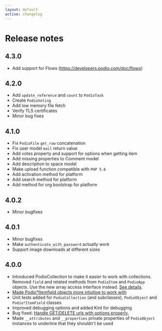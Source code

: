```yaml
---
layout: default
active: changelog
---
```

# Release notes

## 4.3.0

* Add support for Flows (https://developers.podio.com/doc/flows)

## 4.2.0

* Add `update_reference` and `count` to `PodioTask`
* Create `PodioVoting`
* Add low memory file fetch
* Verify TLS certificates
* Minor bug fixes

## 4.1.0

* Fix `PodioFile` `get_raw` concatenation
* Fix user model `mail` return value
* Add votes property and support for options when getting item
* Add missing properties to Comment model
* Add description to space model
* Make upload function compatible with `PHP 5.6`
* Add activation method for platform
* Add search method for platform
* Add method for org bootstrap for platform

## 4.0.2

* Minor bugfixes

## 4.0.1

* Minor bugfixes
* Make `authenticate_with_password` actually work
* Support image downloads at different sizes

## 4.0.0

* Introduced PodioCollection to make it easier to work with collections. Removed `field` and related methods from `PodioItem` and `PodioApp` objects. Use the new array access interface instead. [See details]({{site.baseurl}}/objects).
* [Made Podio\*Itemfield objects more intuitive to work with]({{site.baseurl}}/items)
* Unit tests added for `PodioCollection` (and subclasses), `PodioObject` and `Podio*ItemField` classes
* Improved debugging options and added Kint for debugging
* Bug fixed: [Handle GET/DELETE urls with options properly.](https://github.com/podio/podio-php/commit/f1f81c0c8ff4584827bf63b5f023f659e536de5c)
* Made `__attributes` and `__properties` private properties of `PodioObject` instances to underline that they shouldn't be used

